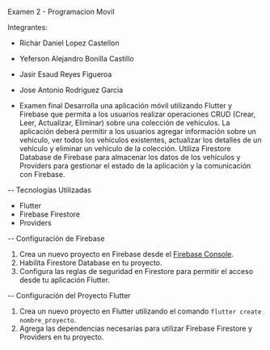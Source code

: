 Examen 2 - Programacion Movil

Integrantes: 
 - Richar Daniel Lopez Castellon
 - Yeferson Alejandro Bonilla Castillo
 - Jasir Esaud Reyes Figueroa
 - Jose Antonio Rodriguez Garcia 

- Examen final
 Desarrolla una aplicación móvil utilizando Flutter y Firebase que permita a los usuarios realizar operaciones CRUD (Crear, Leer, Actualizar, Eliminar) 
 sobre una colección de vehículos. La aplicación deberá permitir a los usuarios agregar información sobre un vehículo, ver todos los vehículos existentes, 
 actualizar los detalles de un vehículo y eliminar un vehículo de la colección. Utiliza Firestore Database de Firebase para almacenar los datos de los 
 vehículos y Providers para gestionar el estado de la aplicación y la comunicación con Firebase.

-- Tecnologías Utilizadas
- Flutter
- Firebase Firestore
- Providers

-- Configuración de Firebase
1. Crea un nuevo proyecto en Firebase desde el [Firebase Console](https://console.firebase.google.com/).
2. Habilita Firestore Database en tu proyecto.
3. Configura las reglas de seguridad en Firestore para permitir el acceso desde tu aplicación Flutter.

-- Configuración del Proyecto Flutter
1. Crea un nuevo proyecto en Flutter utilizando el comando `flutter create nombre_proyecto`.
2. Agrega las dependencias necesarias para utilizar Firebase Firestore y Providers en tu proyecto.